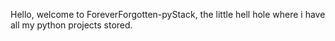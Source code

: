 Hello, welcome to ForeverForgotten-pyStack, the little hell hole where i have all my python projects stored.
